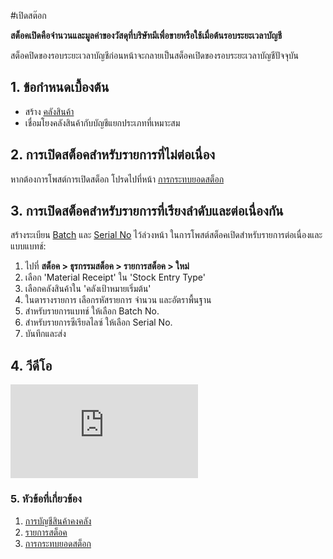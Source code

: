 <!-- add-breadcrumbs -->
#เปิดสต๊อก

**สต็อคเปิดคือจำนวนและมูลค่าของวัสดุที่บริษัทมีเพื่อขายหรือใช้เมื่อต้นรอบระยะเวลาบัญชี**

สต็อคปิดของรอบระยะเวลาบัญชีก่อนหน้าจะกลายเป็นสต็อคเปิดของรอบระยะเวลาบัญชีปัจจุบัน

## 1. ข้อกำหนดเบื้องต้น

* สร้าง [คลังสินค้า](/docs/user/manual/th/stock/warehouse)
* เชื่อมโยงคลังสินค้ากับบัญชีแยกประเภทที่เหมาะสม

## 2. การเปิดสต็อคสำหรับรายการที่ไม่ต่อเนื่อง

หากต้องการโพสต์การเปิดสต็อก โปรดไปที่หน้า [การกระทบยอดสต็อก](/docs/user/manual/th/stock/stock-reconciliation)


## 3. การเปิดสต็อคสำหรับรายการที่เรียงลำดับและต่อเนื่องกัน

สร้างระเบียน [Batch](/docs/user/manual/th/stock/batch) และ [Serial No](/docs/user/manual/th/stock/serial-no) ไว้ล่วงหน้า ในการโพสต์สต็อคเปิดสำหรับรายการต่อเนื่องและแบบแบทช์:

1. ไปที่ **สต็อค > ธุรกรรมสต็อค > รายการสต็อค > ใหม่**
1. เลือก 'Material Receipt' ใน 'Stock Entry Type'
1. เลือกคลังสินค้าใน 'คลังเป้าหมายเริ่มต้น'
1. ในตารางรายการ เลือกรหัสรายการ จำนวน และอัตราพื้นฐาน
1. สำหรับรายการแบทช์ ให้เลือก Batch No.
1. สำหรับรายการซีเรียลไลซ์ ให้เลือก Serial No.
1. บันทึกและส่ง

## 4. วีดีโอ
<div>
    <div class="embed-container">
        <iframe src="https://www.youtube.com/embed/nlHX0ZZ84Lw?end=120" frameborder="0" allow="autoplay; encrypted-media" allowfullscreen>
        </iframe>
    </div>
</div>

### 5. หัวข้อที่เกี่ยวข้อง
1. [การบัญชีสินค้าคงคลัง](/docs/user/manual/th/stock/accounting-of-inventory-stock)
1. [รายการสต็อค](/docs/user/manual/th/stock/stock-entry)
1. [การกระทบยอดสต็อก](/docs/user/manual/th/stock/stock-reconciliation)
